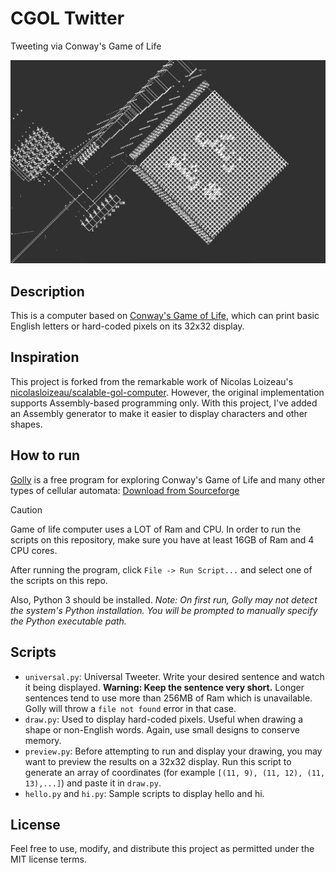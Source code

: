 # CGOL Twitter

Tweeting via Conway's Game of Life

![Tweeting Zendegi #Reshto](img/screenshot.png)

## Description

This is a computer based on [Conway's Game of Life](https://en.wikipedia.org/wiki/Conway%27s_Game_of_Life), which can print basic English letters or hard-coded pixels on its 32x32 display.

## Inspiration

This project is forked from the remarkable work of Nicolas Loizeau's [nicolasloizeau/scalable-gol-computer](https://github.com/nicolasloizeau/scalable-gol-computer). However, the original implementation supports Assembly-based programming only. With this project, I've added an Assembly generator to make it easier to display characters and other shapes.

## How to run

[Golly](https://golly.sourceforge.io/) is a free program for exploring Conway's Game of Life and many other types of cellular automata: [Download from Sourceforge](https://sourceforge.net/projects/golly/files/golly/golly-4.3/)

> [!CAUTION]  
> Game of life computer uses a LOT of Ram and CPU. In order to run the scripts on this repository, make sure you have at least 16GB of Ram and 4 CPU cores.

After running the program, click `File -> Run Script...` and select one of the scripts on this repo.

Also, Python 3 should be installed. *Note: On first run, Golly may not detect the system's Python installation. You will be prompted to manually specify the Python executable path.*

## Scripts

- `universal.py`: Universal Tweeter. Write your desired sentence and watch it being displayed. **Warning: Keep the sentence very short.** Longer sentences tend to use more than 256MB of Ram which is unavailable. Golly will throw a `file not found` error in that case.
- `draw.py`: Used to display hard-coded pixels. Useful when drawing a shape or non-English words. Again, use small designs to conserve memory.
- `preview.py`: Before attempting to run and display your drawing, you may want to preview the results on a 32x32 display. Run this script to generate an array of coordinates (for example `[(11, 9), (11, 12), (11, 13),...]`) and paste it in `draw.py`.
- `hello.py` and `hi.py`: Sample scripts to display hello and hi.

## License

Feel free to use, modify, and distribute this project as permitted under the MIT license terms.